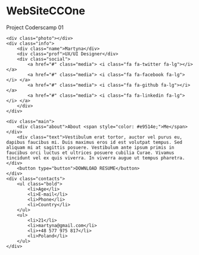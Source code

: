 # WebSiteCCOne
Project Coderscamp 01

<!doctype html>
<html lang="en">
<head>
    <meta charset="UTF-8">
    <meta name="viewport"
          content="width=device-width, user-scalable=no, initial-scale=1.0, maximum-scale=1.0, minimum-scale=1.0">
    <meta http-equiv="X-UA-Compatible" content="ie=edge">
    <title>Dmitriy Yakovlev</title>
    <link href="https://fonts.googleapis.com/css?family=Montserrat:700|Raleway:400,500,700" rel="stylesheet">
    <link rel="stylesheet" href="style.css" type="text/css">
    <link rel="stylesheet" href="https://cdnjs.cloudflare.com/ajax/libs/font-awesome/4.7.0/css/font-awesome.min.css">
</head>
<body>
<div class="container">

    <div class="photo"></div>
    <div class="info">
        <div class="name">Martyna</div>
        <div class="prof">UX/UI Designer</div>
        <div class="social">
            <a href="#" class="media"> <i class="fa fa-twitter fa-lg"></i> </a>
            <a href="#" class="media"> <i class="fa fa-facebook fa-lg"></i> </a>
            <a href="#" class="media"> <i class="fa fa-github fa-lg"></i> </a>
            <a href="#" class="media"> <i class="fa fa-linkedin fa-lg"></i> </a>
        </div>
    </div>

    <div class="main">
        <div class="about">About <span style="color: #e9514e;">Me</span></div>
        <div class="text">Vestibulum erat tortor, auctor vel purus eu, dapibus faucibus mi. Duis maximus eros id est volutpat tempus. Sed aliquam mi at sagittis posuere. Vestibulum ante ipsum primis in faucibus orci luctus et ultrices posuere cubilia Curae. Vivamus tincidunt vel ex quis viverra. In viverra augue ut tempus pharetra.</div>
        <button type="button">DOWNLOAD RESUME</button>
    </div>
    <div class="contacts">
        <ul class="bold">
            <li>Age</li>
            <li>E-mail</li>
            <li>Phone</li>
            <li>Country</li>
        </ul>
        <ul>
            <li>21</li>
            <li>martyna@gmail.com</li>
            <li>+48 577 975 817</li>
            <li>Poland</li>
        </ul>
    </div>
</div>
</body>
</html>
